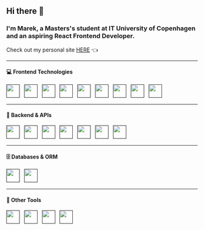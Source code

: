 ## Hi there 👋  
### I'm Marek, a Masters's student at IT University of Copenhagen and an aspiring **React Frontend Developer**.  
Check out my personal site [HERE](https://marekjoukl.github.io/) 👈

---

#### 💻 Frontend Technologies
[<img src="https://skillicons.dev/icons?i=html" style="width:35px;height:35px;">]()&nbsp;&nbsp;
[<img src="https://skillicons.dev/icons?i=css" style="width:35px;height:35px;">]()&nbsp;&nbsp;
[<img src="https://skillicons.dev/icons?i=js" style="width:35px;height:35px;">]()&nbsp;&nbsp;
[<img src="https://skillicons.dev/icons?i=ts" style="width:35px;height:35px;">]()&nbsp;&nbsp;
[<img src="https://skillicons.dev/icons?i=react" style="width:35px;height:35px;">]()&nbsp;&nbsp;
[<img src="https://skillicons.dev/icons?i=redux" style="width:35px;height:35px;">]()&nbsp;&nbsp;
[<img src="https://skillicons.dev/icons?i=tailwind" style="width:35px;height:35px;">]()&nbsp;&nbsp;
[<img src="https://skillicons.dev/icons?i=styledcomponents" style="width:35px;height:35px;">]()&nbsp;&nbsp;
[<img src="https://skillicons.dev/icons?i=vite" style="width:35px;height:35px;">]()&nbsp;&nbsp;

---

#### 🧠 Backend & APIs
[<img src="https://skillicons.dev/icons?i=nodejs" style="width:35px;height:35px;">]()&nbsp;&nbsp;
[<img src="https://skillicons.dev/icons?i=express" style="width:35px;height:35px;">]()&nbsp;&nbsp;
[<img src="https://skillicons.dev/icons?i=cs" style="width:35px;height:35px;">]()&nbsp;&nbsp;
[<img src="https://skillicons.dev/icons?i=dotnet" style="width:35px;height:35px;">]()&nbsp;&nbsp;
[<img src="https://skillicons.dev/icons?i=graphql" style="width:35px;height:35px;">]()&nbsp;&nbsp;
[<img src="https://skillicons.dev/icons?i=apollo" style="width:35px;height:35px;">]()&nbsp;&nbsp;
[<img src="https://skillicons.dev/icons?i=supabase" style="width:35px;height:35px;">]()&nbsp;&nbsp;

---

#### 🗄️ Databases & ORM
[<img src="https://skillicons.dev/icons?i=mysql" style="width:35px;height:35px;">]()&nbsp;&nbsp;
[<img src="https://skillicons.dev/icons?i=prisma" style="width:35px;height:35px;">]()&nbsp;&nbsp;

---

#### 🧰 Other Tools
[<img src="https://skillicons.dev/icons?i=figma" style="width:35px;height:35px;">]()&nbsp;&nbsp;
[<img src="https://skillicons.dev/icons?i=vercel" style="width:35px;height:35px;">]()&nbsp;&nbsp;
[<img src="https://skillicons.dev/icons?i=git" style="width:35px;height:35px;">]()&nbsp;&nbsp;
[<img src="https://skillicons.dev/icons?i=python" style="width:35px;height:35px;">]()&nbsp;&nbsp;
